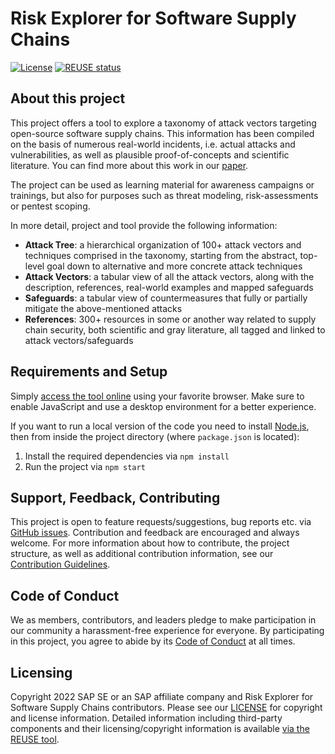 # Risk Explorer for Software Supply Chains 
[![License](https://img.shields.io/badge/license-Apache%202.0-blue.svg)](LICENSE.txt)
[![REUSE status](https://api.reuse.software/badge/github.com/sap/risk-explorer-for-software-supply-chains)](https://api.reuse.software/info/github.com/sap/risk-explorer-for-software-supply-chains)

## About this project

This project offers a tool to explore a taxonomy of attack vectors targeting open-source software supply chains. This information has been compiled on the basis of numerous real-world incidents, i.e. actual attacks and vulnerabilities, as well as plausible proof-of-concepts and scientific literature.
You can find more about this work in our [paper](https://arxiv.org/abs/2204.04008).

The project can be used as learning material for awareness campaigns or trainings, but also for purposes such as threat modeling, risk-assessments or pentest scoping.

In more detail, project and tool provide the following information:
* **Attack Tree**: a hierarchical organization of 100+ attack vectors and techniques comprised in the taxonomy, starting from the abstract, top-level goal down to alternative and more concrete attack techniques
* **Attack Vectors**: a tabular view of all the attack vectors, along with the description, references, real-world examples and mapped safeguards
* **Safeguards**: a tabular view of countermeasures that fully or partially mitigate the above-mentioned attacks
* **References**: 300+ resources in some or another way related to supply chain security, both scientific and gray literature, all tagged and linked to attack vectors/safeguards 

## Requirements and Setup

Simply [access the tool online](https://sap.github.io/risk-explorer-for-software-supply-chains/) using your favorite browser. Make sure to enable JavaScript and use a desktop environment for a better experience.

If you want to run a local version of the code you need to install [Node.js](https://nodejs.dev/learn/how-to-install-nodejs), then from inside the project directory (where `package.json` is located):
1. Install the required dependencies via `npm install`
2. Run the project via `npm start`
   
## Support, Feedback, Contributing

This project is open to feature requests/suggestions, bug reports etc. via [GitHub issues](https://github.com/SAP/risk-explorer-for-software-supply-chains/issues). Contribution and feedback are encouraged and always welcome. For more information about how to contribute, the project structure, as well as additional contribution information, see our [Contribution Guidelines](CONTRIBUTING.md).

## Code of Conduct

We as members, contributors, and leaders pledge to make participation in our community a harassment-free experience for everyone. By participating in this project, you agree to abide by its [Code of Conduct](CODE_OF_CONDUCT.md) at all times.

## Licensing

Copyright 2022 SAP SE or an SAP affiliate company and Risk Explorer for Software Supply Chains contributors. Please see our [LICENSE](LICENSE) for copyright and license information. Detailed information including third-party components and their licensing/copyright information is available [via the REUSE tool](https://api.reuse.software/info/github.com/SAP/risk-explorer-for-software-supply-chains/).

